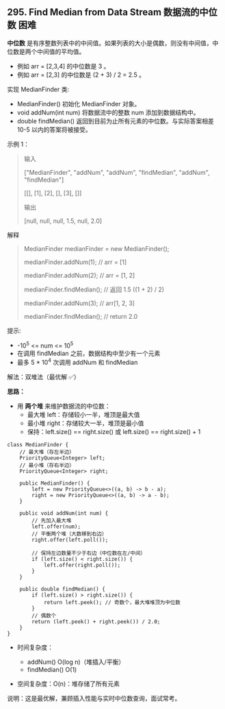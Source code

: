 ## 295. Find Median from Data Stream 数据流的中位数 困难

**中位数** 是有序整数列表中的中间值。如果列表的大小是偶数，则没有中间值，中位数是两个中间值的平均值。

- 例如 arr = [2,3,4] 的中位数是 3 。
- 例如 arr = [2,3] 的中位数是 (2 + 3) / 2 = 2.5 。

实现 MedianFinder 类:

- MedianFinder() 初始化 MedianFinder 对象。
- void addNum(int num) 将数据流中的整数 num 添加到数据结构中。
- double findMedian() 返回到目前为止所有元素的中位数。与实际答案相差 10-5 以内的答案将被接受。

示例 1：

> 输入
> 
> ["MedianFinder", "addNum", "addNum", "findMedian", "addNum", "findMedian"]
> 
> [[], [1], [2], [], [3], []]
>
> 输出
> 
> [null, null, null, 1.5, null, 2.0]

解释

> MedianFinder medianFinder = new MedianFinder();
>
> medianFinder.addNum(1);    // arr = [1]
>
> medianFinder.addNum(2);    // arr = [1, 2]
> 
> medianFinder.findMedian(); // 返回 1.5 ((1 + 2) / 2)
> 
> medianFinder.addNum(3);    // arr[1, 2, 3]
> 
> medianFinder.findMedian(); // return 2.0

提示:

- -10<sup>5</sup> <= num <= 10<sup>5</sup>
- 在调用 findMedian 之前，数据结构中至少有一个元素
- 最多 5 * 10<sup>4</sup> 次调用 addNum 和 findMedian

解法：双堆法（最优解 ✅）

**思路：**

- 用 **两个堆** 来维护数据流的中位数：
	- 最大堆 left：存储较小一半，堆顶是最大值
	- 最小堆 right：存储较大一半，堆顶是最小值
	- 保持：left.size() == right.size() 或 left.size() == right.size() + 1

```
class MedianFinder {
    // 最大堆（存左半边）
    PriorityQueue<Integer> left;
    // 最小堆（存右半边）
    PriorityQueue<Integer> right;

    public MedianFinder() {
        left = new PriorityQueue<>((a, b) -> b - a);   
        right = new PriorityQueue<>((a, b) -> a - b);     
    }
    
    public void addNum(int num) {
        // 先加入最大堆
        left.offer(num);
        // 平衡两个堆（大数移到右边）
        right.offer(left.poll());

        // 保持左边数量不少于右边（中位数在左/中间）
        if (left.size() < right.size()) {
            left.offer(right.poll());
        }
    }
    
    public double findMedian() {
        if (left.size() > right.size()) {
            return left.peek(); // 奇数个，最大堆堆顶为中位数
        } 
        // 偶数个
        return (left.peek() + right.peek()) / 2.0; 
    }
}
```

- 时间复杂度：
	- addNum()	O(log n)（堆插入/平衡）
	- findMedian()	O(1)

- 空间复杂度：O(n)：堆存储了所有元素

说明：这是最优解，兼顾插入性能与实时中位数查询，面试常考。

